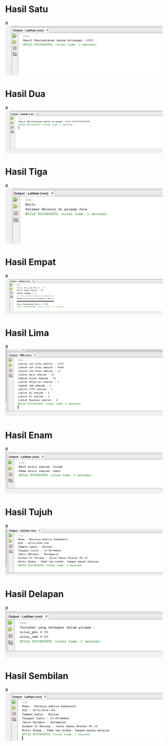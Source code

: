 # Hasil Satu
#![AltText](https://github.com/natasyaadelia/PBO/blob/master/Aritmatika.png "hasil satu")
# Hasil Dua
#![AltText](https://github.com/natasyaadelia/PBO/blob/master/Eksplorasi.png "hasil dua")
# Hasil Tiga
#![AltText](https://github.com/natasyaadelia/PBO/blob/master/Hello%20Telkom.png "hasil tiga")
# Hasil Empat
#![AltText](https://github.com/natasyaadelia/PBO/blob/master/Luas%20Balok.png "hasil empat")
# Hasil Lima
#![AltText](https://github.com/natasyaadelia/PBO/blob/master/PBO.png "hasil lima")
# Hasil Enam
#![AltText](https://github.com/natasyaadelia/PBO/blob/master/Sepeda%20Motor.png "hasil enam")
# Hasil Tujuh
#![AltText](https://github.com/natasyaadelia/PBO/blob/master/Tugas%20Praktikum.png "hasil tujuh")
# Hasil Delapan
#![AltText](https://github.com/natasyaadelia/PBO/blob/master/Variabel.png "hasil delapan")
# Hasil Sembilan
#![AltText](https://github.com/natasyaadelia/PBO/blob/master/data%20diri.png "hasil sembilan")
